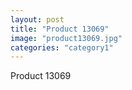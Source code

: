 ```yaml
---
layout: post
title: "Product 13069"
image: "product13069.jpg"
categories: "category1"
---
```

Product 13069
